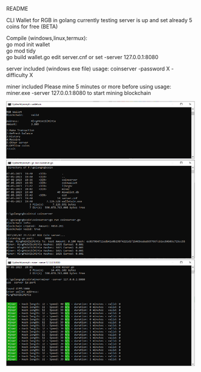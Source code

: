 README

CLI Wallet for RGB in golang currently testing server is up and set already
5 coins for free (BETA)

Compile (windows,linux,termux):<Br>
go mod init wallet<br>
go mod tidy<br>
go build wallet.go
edit server.cnf or set -server 127.0.0.1:8080

server included (windows exe file)
usage: coinserver -password X -difficulty X 

miner included
Please mine 5 minutes or more before using
usage:
miner.exe -server 127.0.0.1:8080 to start mining blockchain

<img src="https://github.com/brenrecorder/walletrgb/blob/main/screenwallet.png?raw=true"></img>
<img src="https://github.com/brenrecorder/walletrgb/blob/main/screenserver.png?raw=true"></img>
<img src="https://github.com/brenrecorder/walletrgb/blob/main/screenminer.png?raw=true"></img>
